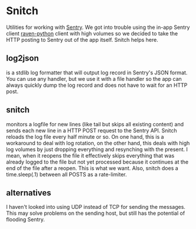 Snitch
======

Utilities for working with
[Sentry](https://github.com/getsentry/sentry). We got into trouble
using the in-app Sentry client
[raven-python](https://github.com/getsentry/raven-python) client with
high volumes so we decided to take the HTTP posting to Sentry out of
the app itself. Snitch helps here.

log2json
--------

is a stdlib log formatter that will output log record in Sentry's JSON
format. You can use any handler, but we use it with a file handler so
the app can always quickly dump the log record and does not have to
wait for an HTTP post.

snitch
------

monitors a logfile for new lines (like tail but skips all existing
content) and sends each new line in a HTTP POST request to the Sentry
API. Snitch reloads the log file every half minute or so. On one hand,
this is a workaround to deal with log rotation, on the other hand,
this deals with high log volumes by just dropping everything and
resynching with the present. I mean, when it reopens the file it
effectively skips everything that was already logged to the file but
not yet processed because it continues at the end of the file after a
reopen. This is what we want. Also, snitch does a time.sleep(.1)
between all POSTS as a rate-limiter.

alternatives
------------

I haven't looked into using UDP instead of TCP for sending the
messages. This may solve problems on the sending host, but still has
the potential of flooding Sentry.
